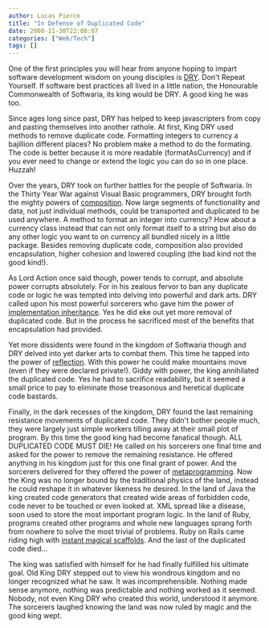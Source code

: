 ```yaml
---
author: Lucas Pierce
title: "In Defense of Duplicated Code"
date: 2008-11-30T22:08:07
categories: ["Web/Tech"]
tags: []
---
```


One of the first principles you will hear from anyone hoping to impart software development wisdom on young disciples is [DRY](http://en.wikipedia.org/wiki/Don%27t_repeat_yourself). Don't Repeat Yourself. If software best practices all lived in a little nation, the Honourable Commonwealth of Softwaria, its king would be DRY. A good king he was too.

Since ages long since past, DRY has helped to keep javascripters from copy and pasting themselves into another rathole. At first, King DRY used methods to remove duplicate code. Formatting integers to currency a bajillion different places? No problem make a method to do the formating. The code is better because it is more readable (formatAsCurrency) and if you ever need to change or extend the logic you can do so in one place. Huzzah!

Over the years, DRY took on further battles for the people of Softwaria. In the Thirty Year War against Visual Basic programmers, DRY brought forth the mighty powers of [composition](http://en.wikipedia.org/wiki/Object_composition). Now large segments of functionality and data, not just individual methods, could be transported and duplicated to be used anywhere. A method to format an integer into currency? How about a currency class instead that can not only format itself to a string but also do any other logic you want to on currency all bundled nicely in a little package. Besides removing duplicate code, composition also provided encapsulation, higher cohesion and lowered coupling (the bad kind not the good kind!).

As Lord Action once said though, power tends to corrupt, and absolute power corrupts absolutely. For in his zealous fervor to ban any duplicate code or logic he was tempted into delving into powerful and dark arts. DRY called upon his most powerful sorcerers who gave him the power of [implementation inheritance](http://www.bonnycode.com/guide/2008/09/banned-implementation-inheritance.html). Yes he did eke out yet more removal of duplicated code. But in the process he sacrificed most of the benefits that encapsulation had provided.

Yet more dissidents were found in the kingdom of Softwaria though and DRY delved into yet darker arts to combat them. This time he tapped into the power of [reflection](http://en.wikipedia.org/wiki/Reflection_%28computer_science%29). With this power he could make mountains move (even if they were declared private!). Giddy with power, the king annihilated the duplicated code. Yes he had to sacrifice readability, but it seemed a small price to pay to eliminate those treasonous and heretical duplicate code bastards.

Finally, in the dark recesses of the kingdom, DRY found the last remaining resistance movements of duplicated code. They didn't bother people much, they were largely just simple workers tilling away at their small plot of program. By this time the good king had become fanatical though. ALL DUPLICATED CODE MUST DIE! He called on his sorcerers one final time and asked for the power to remove the remaining resistance. He offered anything in his kingdom just for this one final grant of power. And the sorcerers delivered for they offered the power of [metaprogramming](http://en.wikipedia.org/wiki/Metaprogramming). Now the King was no longer bound by the traditional physics of the land, instead he could reshape it in whatever likeness he desired. In the land of Java the king created code generators that created wide areas of forbidden code, code never to be touched or even looked at. XML spread like a disease, soon used to store the most important program logic. In the land of Ruby, programs created other programs and whole new languages sprang forth from nowhere to solve the most trivial of problems. Ruby on Rails came riding high with [instant magical scaffolds](http://www.rubyonrails.org/screencasts). And the last of the duplicated code died...

The king was satisfied with himself for he had finally fulfilled his ultimate goal. Old King DRY stepped out to view his wondrous kingdom and no longer recognized what he saw. It was incomprehensible. Nothing made sense anymore, nothing was predictable and nothing worked as it seemed. Nobody, not even King DRY who created this world, understood it anymore. The sorcerers laughed knowing the land was now ruled by magic and the good king wept.